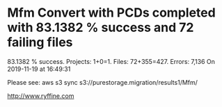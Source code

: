# Mfm Convert with PCDs completed with 83.1382 % success and 72 failing files

83.1382 % success. Projects: 1+0=1.  Files: 72+355=427. Errors: 7,136  On 2019-11-19 at 16:49:31



Please see: aws s3 sync s3://purestorage.migration/results1/Mfm/

http://www.ryffine.com
